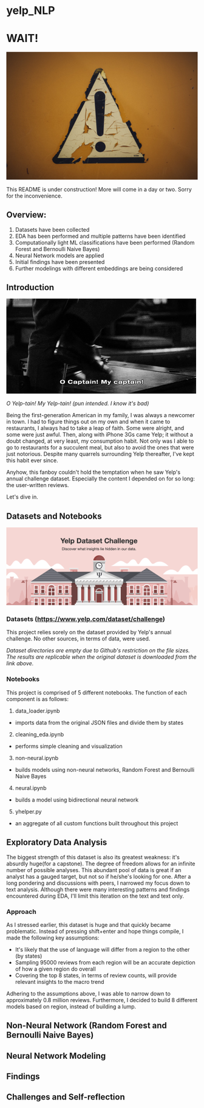 # yelp_NLP
# WAIT!
![](/images/caution.jpeg)

This README is under construction! More will come in a day or two. Sorry for the inconvenience.

## Overview:
 1. Datasets have been collected
 2. EDA has been performed and multiple patterns have been identified
 3. Computationally light ML classifications have been performed (Random Forest and Bernoulli Naive Bayes)
 4. Neural Network models are applied
 5. Initial findings have been presented
 6. Further modelings with different embeddings are being considered

## Introduction
![](/images/captain.gif)

*O Yelp-tain! My Yelp-tain! (pun intended. I know it's bad)*

Being the first-generation American in my family, I was always a newcomer in town. I had to figure things out on my own and when it came to restaurants, I always had to take a leap of faith. Some were alright, and some were just awful. Then, along with iPhone 3Gs came Yelp; it without a doubt changed, at very least, my consumption habit. Not only was I able to go to restaurants for a succulent meal, but also to avoid the ones that were just notorious. Despite many quarrels surrounding Yelp thereafter, I've kept this habit ever since.

Anyhow, this fanboy couldn't hold the temptation when he saw Yelp's annual challenge dataset. Especially the content I depended on for so long: the user-written reviews.

Let's dive in.


## Datasets and Notebooks
![](/images/yelp.png)
### Datasets (https://www.yelp.com/dataset/challenge)
This project relies sorely on the dataset provided by Yelp's annual challenge. No other sources, in terms of data, were used.

*Dataset directories are empty due to Github's restriction on the file sizes. The results are replicable when the original dataset is downloaded from the link above.*

### Notebooks
This project is comprised of 5 different notebooks. The function of each component is as follows:
1. data_loader.ipynb
  * imports data from the original JSON files and divide them by states
2. cleaning_eda.ipynb
  * performs simple cleaning and visualization
3. non-neural.ipynb
  * builds models using non-neural networks, Random Forest and Bernoulli Naive Bayes
4. neural.ipynb
  * builds a model using bidirectional neural network
5. yhelper.py
  * an aggregate of all custom functions built throughout this project


## Exploratory Data Analysis
The biggest strength of this dataset is also its greatest weakness: it's absurdly huge(for a capstone). The degree of freedom allows for an infinite number of possible analyses. This abundant pool of data is great if an analyst has a gauged target, but not so if he/she's looking for one. After a long pondering and discussions with peers, I narrowed my focus down to text analysis. Although there were many interesting patterns and findings encountered during EDA, I'll limit this iteration on the text and text only.

### Approach
As I stressed earlier, this dataset is huge and that quickly became problematic. Instead of pressing shift+enter and hope things compile, I made the following key assumptions:
* It's likely that the use of language will differ from a region to the other (by states)
* Sampling 95000 reviews from each region will be an accurate depiction of how a given region do overall
* Covering the top 8 states, in terms of review counts, will provide relevant insights to the macro trend

Adhering to the assumptions above, I was able to narrow down to approximately 0.8 million reviews. Furthermore, I decided to build 8 different models based on region, instead of building a lump.


## Non-Neural Network (Random Forest and Bernoulli Naive Bayes)

## Neural Network Modeling


## Findings

## Challenges and Self-reflection
